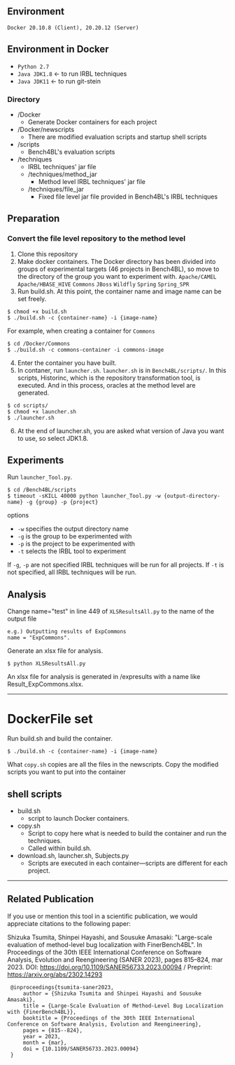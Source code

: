 ## Environment

`Docker 20.10.8 (Client), 20.20.12 (Server)`

## Environment in Docker

- `Python 2.7`
- `Java JDK1.8` ← to run IRBL techniques
- `Java JDK11` ← to run git-stein

### Directory

- /Docker
  - Generate Docker containers for each project
- /Docker/newscripts
  - There are modified evaluation scripts and startup shell scripts
- /scripts
  - Bench4BL's evaluation scripts
- /techniques
  - IRBL techniques' jar file
  - /techniques/method_jar
    - Method level IRBL techniques' jar file
  - /techniques/file_jar
    - Fixed file level jar file provided in Bench4BL's IRBL techniques

## Preparation

### Convert the file level repository to the method level

1. Clone this repository
2. Make docker containers. The Docker directory has been divided into groups of experimental targets (46 projects in Bench4BL), so move to the directory of the group you want to experiment with.
   `Apache/CAMEL`
   `Apache/HBASE_HIVE`
   `Commons`
   `JBoss`
   `Wildfly`
   `Spring`
   `Spring_SPR`
3. Run build.sh. At this point, the container name and image name can be set freely.

```
$ chmod +x build.sh
$ ./build.sh -c {container-name} -i {image-name}
```

For example, when creating a container for `Commons`

```
$ cd /Docker/Commons
$ ./build.sh -c commons-container -i commons-image
```

4. Enter the container you have built.
5. In contaner, run `launcher.sh`. `launcher.sh` is in `Bench4BL/scripts/`. In this scripts, Historinc, which is the repository transformation tool, is executed. And in this process, oracles at the method level are generated.

```
$ cd scripts/
$ chmod +x launcher.sh
$ ./launcher.sh
```

6. At the end of launcher.sh, you are asked what version of Java you want to use, so select JDK1.8.

## Experiments

Run `launcher_Tool.py`.

```
$ cd /Bench4BL/scripts
$ timeout -sKILL 40000 python launcher_Tool.py -w {output-directory-name} -g {group} -p {project}
```

options

- `-w` specifies the output directory name
- `-g` is the group to be experimented with
- `-p` is the project to be experimented with
- `-t` selects the IRBL tool to experiment

If `-g`, `-p` are not specified IRBL techniques will be run for all projects.
If `-t` is not specified, all IRBL techniques will be run.

## Analysis

Change name="test" in line 449 of `XLSResultsAll.py` to the name of the output file

```
e.g.) Outputting results of ExpCommons
name = "ExpCommons".
```

Generate an xlsx file for analysis.

```
$ python XLSResultsAll.py
```

An xlsx file for analysis is generated in /expresults with a name like Result_ExpCommons.xlsx.

---

# DockerFile set

Run build.sh and build the container.

```
$ ./build.sh -c {container-name} -i {image-name}
```

What `copy.sh` copies are all the files in the newscripts.
Copy the modified scripts you want to put into the container

## shell scripts

- build.sh
  - script to launch Docker containers.
- copy.sh
  - Script to copy here what is needed to build the container and run the techniques.
  - Called within build.sh.
- download.sh, launcher.sh, Subjects.py
  - Scripts are executed in each container—scripts are different for each project.

---

## Related Publication

If you use or mention this tool in a scientific publication, we would appreciate citations to the following paper:

Shizuka Tsumita, Shinpei Hayashi, and Sousuke Amasaki: "Large-scale evaluation of method-level bug localization with FinerBench4BL". In Proceedings of the 30th IEEE International Conference on Software Analysis, Evolution and Reengineering (SANER 2023), pages 815–824, mar 2023. DOI: https://doi.org/10.1109/SANER56733.2023.00094 / Preprint: https://arxiv.org/abs/2302.14293

```
 @inproceedings{tsumita-saner2023,
     author = {Shizuka Tsumita and Shinpei Hayashi and Sousuke Amasaki},
     title = {Large-Scale Evaluation of Method-Level Bug Localization with {FinerBench4BL}},
     booktitle = {Proceedings of the 30th IEEE International Conference on Software Analysis, Evolution and Reengineering},
     pages = {815--824},
     year = 2023,
     month = {mar},
     doi = {10.1109/SANER56733.2023.00094}
 }
```
